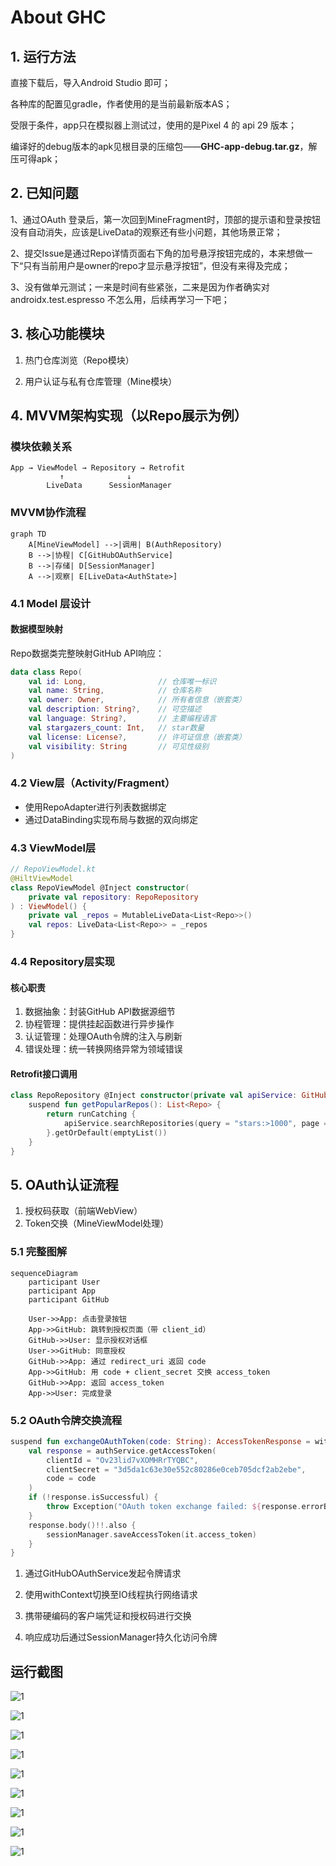 # About GHC 



## 1. 运行方法

直接下载后，导入Android Studio 即可；

各种库的配置见gradle，作者使用的是当前最新版本AS；

受限于条件，app只在模拟器上测试过，使用的是Pixel 4 的 api 29 版本；

编译好的debug版本的apk见根目录的压缩包——**GHC-app-debug.tar.gz**，解压可得apk；



## 2. 已知问题

1、通过OAuth 登录后，第一次回到MineFragment时，顶部的提示语和登录按钮没有自动消失，应该是LiveData的观察还有些小问题，其他场景正常；

2、提交Issue是通过Repo详情页面右下角的加号悬浮按钮完成的，本来想做一下“只有当前用户是owner的repo才显示悬浮按钮”，但没有来得及完成；

3、没有做单元测试；一来是时间有些紧张，二来是因为作者确实对androidx.test.espresso 不怎么用，后续再学习一下吧；




## 3. 核心功能模块
1. 热门仓库浏览（Repo模块）

2. 用户认证与私有仓库管理（Mine模块）

   

## 4. MVVM架构实现（以Repo展示为例）

### 模块依赖关系

```plaintext
App → ViewModel → Repository → Retrofit
           ↑              ↓
        LiveData      SessionManager
```



### MVVM协作流程

```mermaid
graph TD
    A[MineViewModel] -->|调用| B(AuthRepository)
    B -->|协程| C[GitHubOAuthService]
    B -->|存储| D[SessionManager]
    A -->|观察| E[LiveData<AuthState>]
```





### 4.1 Model 层设计

#### 数据模型映射

Repo数据类完整映射GitHub API响应：

```kotlin
data class Repo(
    val id: Long,                // 仓库唯一标识
    val name: String,            // 仓库名称
    val owner: Owner,            // 所有者信息（嵌套类）
    val description: String?,    // 可空描述
    val language: String?,       // 主要编程语言
    val stargazers_count: Int,   // star数量
    val license: License?,       // 许可证信息（嵌套类） 
    val visibility: String       // 可见性级别
)
```







### 4.2 View层（Activity/Fragment）
- 使用RepoAdapter进行列表数据绑定
- 通过DataBinding实现布局与数据的双向绑定



### 4.3 ViewModel层

```kotlin
// RepoViewModel.kt
@HiltViewModel
class RepoViewModel @Inject constructor(
    private val repository: RepoRepository
) : ViewModel() {
    private val _repos = MutableLiveData<List<Repo>>()
    val repos: LiveData<List<Repo>> = _repos
}
```



### 4.4 Repository层实现

#### 核心职责

1. 数据抽象：封装GitHub API数据源细节
2. 协程管理：提供挂起函数进行异步操作
3. 认证管理：处理OAuth令牌的注入与刷新
4. 错误处理：统一转换网络异常为领域错误



#### Retrofit接口调用

```kotlin
class RepoRepository @Inject constructor(private val apiService: GitHubApiService) {
    suspend fun getPopularRepos(): List<Repo> {
        return runCatching {
            apiService.searchRepositories(query = "stars:>1000", page = page).body()?.items 
        }.getOrDefault(emptyList())
    }
}
```



## 5. OAuth认证流程

1. 授权码获取（前端WebView）
2. Token交换（MineViewModel处理）



### 5.1 完整图解

```mermaid
sequenceDiagram
    participant User
    participant App
    participant GitHub

    User->>App: 点击登录按钮
    App->>GitHub: 跳转到授权页面（带 client_id）
    GitHub->>User: 显示授权对话框
    User->>GitHub: 同意授权
    GitHub->>App: 通过 redirect_uri 返回 code
    App->>GitHub: 用 code + client_secret 交换 access_token
    GitHub->>App: 返回 access_token
    App->>User: 完成登录
```


### 5.2 OAuth令牌交换流程

```kotlin
suspend fun exchangeOAuthToken(code: String): AccessTokenResponse = withContext(Dispatchers.IO) {
    val response = authService.getAccessToken(
        clientId = "Ov23lid7vXOMHRrTYQBC",
        clientSecret = "3d5da1c63e30e552c80286e0ceb705dcf2ab2ebe", 
        code = code
    )
    if (!response.isSuccessful) {
        throw Exception("OAuth token exchange failed: ${response.errorBody()?.string()}")
    }
    response.body()!!.also {
        sessionManager.saveAccessToken(it.access_token)
    }
}
```


1. 通过GitHubOAuthService发起令牌请求

2. 使用withContext切换至IO线程执行网络请求

3. 携带硬编码的客户端凭证和授权码进行交换

4. 响应成功后通过SessionManager持久化访问令牌



## 运行截图

![1](./screen-capture/1.png)

![1](./screen-capture/2.png)

![1](./screen-capture/3.png)

![1](./screen-capture/4.png)

![1](./screen-capture/5.png)

![1](./screen-capture/6.png)

![1](./screen-capture/7.png)

![1](./screen-capture/8.png)

![1](./screen-capture/9.png)
